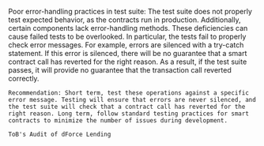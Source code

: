 Poor error-handling practices in test suite: The test suite does not properly test expected behavior, as the contracts run in production. Additionally, certain components lack error-handling methods. These deficiencies can cause failed tests to be overlooked. In particular, the tests fail to properly check error messages. For example, errors are silenced with a try-catch statement. If this error is silenced, there will be no guarantee that a smart contract call has reverted for the right reason. As a result, if the test suite passes, it will provide no guarantee that the transaction call reverted correctly.

    Recommendation: Short term, test these operations against a specific error message. Testing will ensure that errors are never silenced, and the test suite will check that a contract call has reverted for the right reason. Long term, follow standard testing practices for smart contracts to minimize the number of issues during development.

    ToB's Audit of dForce Lending